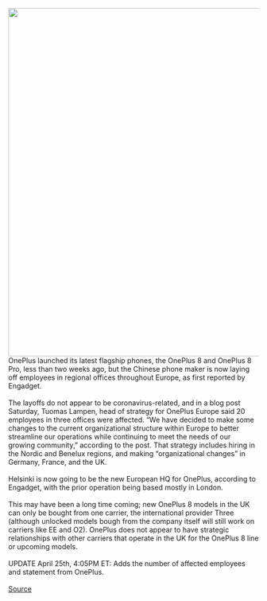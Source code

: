 <img src='https://cdn.vox-cdn.com/thumbor/sXiFvd4v_iVXY7nwlYMEVscJL0s=/0x0:2040x1360/1200x800/filters:focal(857x517:1183x843)/cdn.vox-cdn.com/uploads/chorus_image/image/66705252/vpavic_042009_3967_0058.0.jpg' width='700px' />OnePlus launched its latest flagship phones, the OnePlus 8 and OnePlus 8 Pro, less than two weeks ago, but the Chinese phone maker is now laying off employees in regional offices throughout Europe, as first reported by Engadget.<br/><br/>The layoffs do not appear to be coronavirus-related, and in a blog post Saturday, Tuomas Lampen, head of strategy for OnePlus Europe said 20 employees in three offices were affected. “We have decided to make some changes to the current organizational structure within Europe to better streamline our operations while continuing to meet the needs of our growing community,” according to the post. That strategy includes hiring in the Nordic and Benelux regions, and making “organizational changes” in Germany, France, and the UK.<br/><br/>Helsinki is now going to be the new European HQ for OnePlus, according to Engadget, with the prior operation being based mostly in London.<br/><br/>This may have been a long time coming; new OnePlus 8 models in the UK can only be bought from one carrier, the international provider Three (although unlocked models bough from the company itself will still work on carriers like EE and O2). OnePlus does not appear to have strategic relationships with other carriers that operate in the UK for the OnePlus 8 line or upcoming models.<br/><br/>UPDATE April 25th, 4:05PM ET: Adds the number of affected employees and statement from OnePlus.<br/><br/><a href='https://www.theverge.com/2020/4/24/21235215/oneplus-layoffs-europe-regional-downsizing-uk-france-germany'> Source <a/>